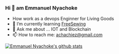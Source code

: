 ### Hi 👋 am Emmanuel Nyachoke

- How work as a devops Enginner for Living Goods
- 🌱 I’m currently learning  [FreeSewing](/freesewing)
- 💬 Ask me about ... IOT and Blockchain
- 📫 How to reach me: achachiez@gmail.com


[![Emmanuel Nyachoke's github stats](https://github-readme-stats.vercel.app/api?username=enyachoke)](https://github.com/anuraghazra/github-readme-stats)
